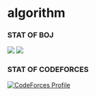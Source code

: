 # algorithm

### STAT OF BOJ

<img src="http://mazassumnida.wtf/api/v2/generate_badge?boj=cjh970422"/>
<img src="https://github-readme-solvedac.hyp3rflow.vercel.app/api/?handle=cjh970422"/>

### STAT OF CODEFORCES
[![CodeForces Profile](https://cf.leed.at?id=cjh970422)](https://codeforces.com/profile/cjh970422)
